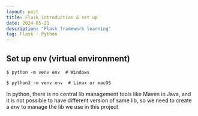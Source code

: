 ```yaml
---
layout: post
title: Flask introduction & set up
date: 2024-05-21
description: "Flask framework learning"
tag: Flask - Python
---
```


## Set up env (virtual environment)

```shell
$ python -m venv env  # Windows

$ python3 -m venv env  # Linux or macOS
```

In python, there is no central lib management tools like Maven in Java, and it is not possible to have different version of same lib, so we need to create a env to manage the lib we use in this project



